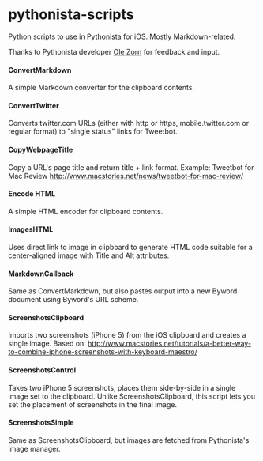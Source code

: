 pythonista-scripts
==================

Python scripts to use in [Pythonista](http://omz-software.com/pythonista/ "Pythonista - omz:software") for iOS. Mostly Markdown-related.

Thanks to Pythonista developer [Ole Zorn](https://twitter.com/olemoritz "Ole Zorn (olemoritz) on Twitter") for feedback and input.

#### ConvertMarkdown

A simple Markdown converter for the clipboard contents.


#### ConvertTwitter

Converts twitter.com URLs (either with http or https, mobile.twitter.com or regular format) to "single status" links for Tweetbot.


#### CopyWebpageTitle

Copy a URL's page title and return title + link format. Example: Tweetbot for Mac Review http://www.macstories.net/news/tweetbot-for-mac-review/

#### Encode HTML

A simple HTML encoder for clipboard contents.

#### ImagesHTML

Uses direct link to image in clipboard to generate HTML code suitable for a center-aligned image with Title and Alt attributes.

#### MarkdownCallback

Same as ConvertMarkdown, but also pastes output into a new Byword document using Byword's URL scheme.

#### ScreenshotsClipboard

Imports two screenshots (iPhone 5) from the iOS clipboard and creates a single image. Based on: http://www.macstories.net/tutorials/a-better-way-to-combine-iphone-screenshots-with-keyboard-maestro/

#### ScreenshotsControl

Takes two iPhone 5 screenshots, places them side-by-side in a single image set to the clipboard. Unlike ScreenshotsClipboard, this script lets you set the placement of screenshots in the final image.

#### ScreenshotsSimple

Same as ScreenshotsClipboard, but images are fetched from Pythonista's image manager.

